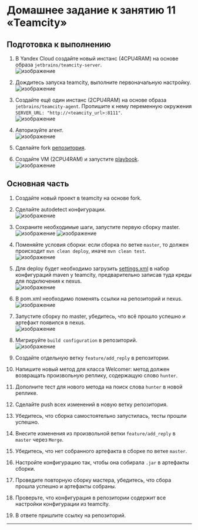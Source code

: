 # Домашнее задание к занятию 11 «Teamcity»

## Подготовка к выполнению

1. В Yandex Cloud создайте новый инстанс (4CPU4RAM) на основе образа `jetbrains/teamcity-server`.  
![изображение](https://github.com/PetrMezentsev/homeworks/assets/124135353/bf4e8192-c89e-4234-becf-4e129d0a2f4b)




2. Дождитесь запуска teamcity, выполните первоначальную настройку.  
![изображение](https://github.com/PetrMezentsev/homeworks/assets/124135353/749ed2f7-a4c1-47c1-9f28-79f18b8c5953)


3. Создайте ещё один инстанс (2CPU4RAM) на основе образа `jetbrains/teamcity-agent`. Пропишите к нему переменную окружения `SERVER_URL: "http://<teamcity_url>:8111"`.  
![изображение](https://github.com/PetrMezentsev/homeworks/assets/124135353/a09b341f-00b8-4849-a2e8-59fb373b519c)

4. Авторизуйте агент.  
![изображение](https://github.com/PetrMezentsev/homeworks/assets/124135353/4e85a6f6-93ac-4b27-8d20-ec2ecfa697f6)

5. Сделайте fork [репозитория](https://github.com/aragastmatb/example-teamcity).
6. Создайте VM (2CPU4RAM) и запустите [playbook](./infrastructure).  
![изображение](https://github.com/PetrMezentsev/homeworks/assets/124135353/8a0cb071-e057-4a5e-ba3d-c61c6db3dc77)


## Основная часть

1. Создайте новый проект в teamcity на основе fork.
2. Сделайте autodetect конфигурации.  
![изображение](https://github.com/PetrMezentsev/homeworks/assets/124135353/bca62312-a3e0-48d9-9074-87e291d772e8)

3. Сохраните необходимые шаги, запустите первую сборку master.  
![изображение](https://github.com/PetrMezentsev/homeworks/assets/124135353/a3c61290-414e-475d-831f-4dede7b37c39)
![изображение](https://github.com/PetrMezentsev/homeworks/assets/124135353/d1012c3b-16c5-478d-b04a-5dbbdce7f880)

4. Поменяйте условия сборки: если сборка по ветке `master`, то должен происходит `mvn clean deploy`, иначе `mvn clean test`.  
![изображение](https://github.com/PetrMezentsev/homeworks/assets/124135353/bbc523c3-3518-42d6-976b-0ba09a1df07c)



5. Для deploy будет необходимо загрузить [settings.xml](./teamcity/settings.xml) в набор конфигураций maven у teamcity, предварительно записав туда креды для подключения к nexus.  
![изображение](https://github.com/PetrMezentsev/homeworks/assets/124135353/9b3715d5-0852-4a7a-ad03-d6038124e269)
  
6. В pom.xml необходимо поменять ссылки на репозиторий и nexus.  
![изображение](https://github.com/PetrMezentsev/homeworks/assets/124135353/7ee5fc53-3104-422d-9f47-aa1759b88cd7)

7. Запустите сборку по master, убедитесь, что всё прошло успешно и артефакт появился в nexus.  
![изображение](https://github.com/PetrMezentsev/homeworks/assets/124135353/78cdb1e5-a3d1-4f91-9de7-a91c6a64b0d6)

8. Мигрируйте `build configuration` в репозиторий.  
![изображение](https://github.com/PetrMezentsev/homeworks/assets/124135353/3ab32c20-574e-4d74-8f99-ce064ff9b00a)

9. Создайте отдельную ветку `feature/add_reply` в репозитории.  

10. Напишите новый метод для класса Welcomer: метод должен возвращать произвольную реплику, содержащую слово `hunter`.
11. Дополните тест для нового метода на поиск слова `hunter` в новой реплике.
12. Сделайте push всех изменений в новую ветку репозитория.
13. Убедитесь, что сборка самостоятельно запустилась, тесты прошли успешно.
14. Внесите изменения из произвольной ветки `feature/add_reply` в `master` через `Merge`.
15. Убедитесь, что нет собранного артефакта в сборке по ветке `master`.
16. Настройте конфигурацию так, чтобы она собирала `.jar` в артефакты сборки.
17. Проведите повторную сборку мастера, убедитесь, что сбора прошла успешно и артефакты собраны.
18. Проверьте, что конфигурация в репозитории содержит все настройки конфигурации из teamcity.
19. В ответе пришлите ссылку на репозиторий.

---

